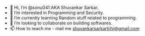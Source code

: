 - 👋 Hi, I’m @sonu041 AKA Shuvankar Sarkar.
- 👀 I’m interested in Programming and Security.
- 🌱 I’m currently learning Random stuff related to programming.
- 💞️ I’m looking to collaborate on building softwares.
- 📫 How to reach me - mail me shuvankarsarkarhihi@gmail.com

<!---
sonu041/sonu041 is a ✨ special ✨ repository because its `README.md` (this file) appears on your GitHub profile.
You can click the Preview link to take a look at your changes.
--->
